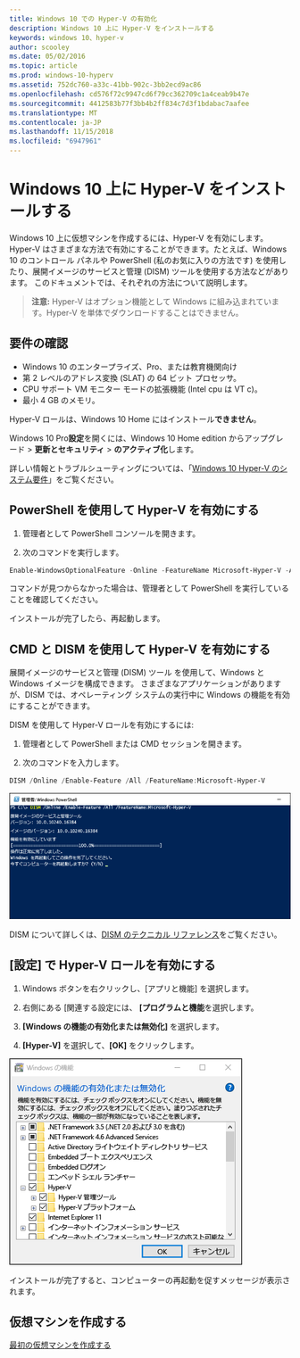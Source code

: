 ```yaml
---
title: Windows 10 での Hyper-V の有効化
description: Windows 10 上に Hyper-V をインストールする
keywords: windows 10、hyper-v
author: scooley
ms.date: 05/02/2016
ms.topic: article
ms.prod: windows-10-hyperv
ms.assetid: 752dc760-a33c-41bb-902c-3bb2ecd9ac86
ms.openlocfilehash: cd576f72c9947cd6f79cc362709c1a4ceab9b47e
ms.sourcegitcommit: 4412583b77f3bb4b2ff834c7d3f1bdabac7aafee
ms.translationtype: MT
ms.contentlocale: ja-JP
ms.lasthandoff: 11/15/2018
ms.locfileid: "6947961"
---
```

# <a name="install-hyper-v-on-windows-10"></a>Windows 10 上に Hyper-V をインストールする

Windows 10 上に仮想マシンを作成するには、Hyper-V を有効にします。  
Hyper-V はさまざまな方法で有効にすることができます。たとえば、Windows 10 のコントロール パネルや PowerShell (私のお気に入りの方法です) を使用したり、展開イメージのサービスと管理 (DISM) ツールを使用する方法などがあります。 このドキュメントでは、それぞれの方法について説明します。

> **注意:** Hyper-V はオプション機能として Windows に組み込まれています。Hyper-V を単体でダウンロードすることはできません。

## <a name="check-requirements"></a>要件の確認

* Windows 10 のエンタープライズ、Pro、または教育機関向け
* 第 2 レベルのアドレス変換 (SLAT) の 64 ビット プロセッサ。
* CPU サポート VM モニター モードの拡張機能 (Intel cpu は VT c)。
* 最小 4 GB のメモリ。

Hyper-V ロールは、Windows 10 Home にはインストール**できません**。

Windows 10 Pro**設定**を開くには、Windows 10 Home edition からアップグレード > **更新とセキュリティ** > **のアクティブ化**します。

詳しい情報とトラブルシューティングについては、「[Windows 10 Hyper-V のシステム要件](../reference/hyper-v-requirements.md)」をご覧ください。

## <a name="enable-hyper-v-using-powershell"></a>PowerShell を使用して Hyper-V を有効にする

1. 管理者として PowerShell コンソールを開きます。

2. 次のコマンドを実行します。

  ```powershell
  Enable-WindowsOptionalFeature -Online -FeatureName Microsoft-Hyper-V -All
  ```

  コマンドが見つからなかった場合は、管理者として PowerShell を実行していることを確認してください。

インストールが完了したら、再起動します。

## <a name="enable-hyper-v-with-cmd-and-dism"></a>CMD と DISM を使用して Hyper-V を有効にする

展開イメージのサービスと管理 (DISM) ツール を使用して、Windows と Windows イメージを構成できます。  さまざまなアプリケーションがありますが、DISM では、オペレーティング システムの実行中に Windows の機能を有効にすることができます。

DISM を使用して Hyper-V ロールを有効にするには:

1. 管理者として PowerShell または CMD セッションを開きます。

1. 次のコマンドを入力します。

  ```powershell
  DISM /Online /Enable-Feature /All /FeatureName:Microsoft-Hyper-V
  ```

  ![Hyper-V を有効にしているコンソール ウィンドウ。](media/dism_upd.png)

DISM について詳しくは、[DISM のテクニカル リファレンス](https://technet.microsoft.com/en-us/library/hh824821.aspx)をご覧ください。

## <a name="enable-the-hyper-v-role-through-settings"></a>[設定] で Hyper-V ロールを有効にする

1. Windows ボタンを右クリックし、[アプリと機能] を選択します。

2. 右側にある [関連する設定には、 **[プログラムと機能**を選択します。 

3. **[Windows の機能の有効化または無効化]** を選択します。

4. **[Hyper-V]** を選択して、**[OK]** をクリックします。

![Windows のプログラムと機能が示されたダイアログ ボックス](media/enable_role_upd.png)

インストールが完了すると、コンピューターの再起動を促すメッセージが表示されます。

## <a name="make-virtual-machines"></a>仮想マシンを作成する

[最初の仮想マシンを作成する](quick-create-virtual-machine.md)
